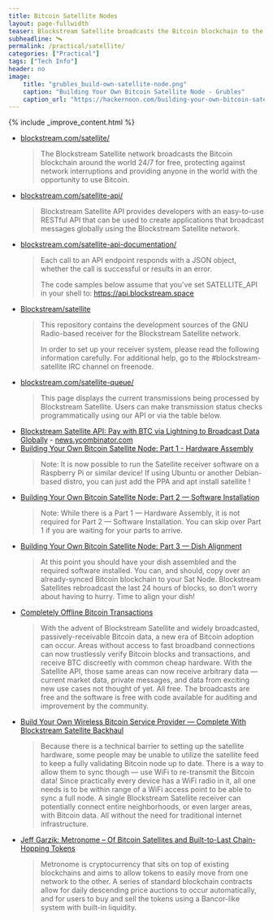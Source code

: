 ```yaml
---
title: Bitcoin Satellite Nodes
layout: page-fullwidth
teaser: Blockstream Satellite broadcasts the Bitcoin blockchain to the entire planet via satellite, reducing Bitcoin’s dependency on internet access. Everyone in the world now has an opportunity to use Bitcoin.
subheadline: 🛰️
permalink: /practical/satellite/
categories: ["Practical"]
tags: ["Tech Info"]
header: no
image: 
    title: "grubles_build-own-satellite-node.png"
    caption: "Building Your Own Bitcoin Satellite Node - Grubles"
    caption_url: "https://hackernoon.com/building-your-own-bitcoin-satellite-node-6061d3c93e7"
---
```



{% include _improve_content.html %}

* [blockstream.com/satellite/](https://blockstream.com/satellite/)
  > The Blockstream Satellite network broadcasts the Bitcoin blockchain around the world 24/7 for free, protecting against network interruptions and providing anyone in the world with the opportunity to use Bitcoin.
* [blockstream.com/satellite-api/](https://blockstream.com/satellite-api/)
  > Blockstream Satellite API provides developers with an easy-to-use RESTful API that can be used to create applications that broadcast messages globally using the Blockstream Satellite network.
* [blockstream.com/satellite-api-documentation/](https://blockstream.com/satellite-api-documentation/)
  > Each call to an API endpoint responds with a JSON object, whether the call is successful or results in an error.
  > 
  > The code samples below assume that you've set SATELLITE_API in your shell to: https://api.blockstream.space
* [Blockstream/satellite](https://github.com/Blockstream/satellite)
  > This repository contains the development sources of the GNU Radio-based receiver for the Blockstream Satellite network.
  > 
  > In order to set up your receiver system, please read the following information carefully. For additional help, go to the #blockstream-satellite IRC channel on freenode.
* [blockstream.com/satellite-queue/](https://blockstream.com/satellite-queue/)
  > This page displays the current transmissions being processed by Blockstream Satellite. Users can make transmission status checks programmatically using our API or via the table below.
* [Blockstream Satellite API: Pay with BTC via Lightning to Broadcast Data Globally](https://blockstream.com/2019/01/16/en-satellite_api_beta_live/) - [news.ycombinator.com](https://news.ycombinator.com/item?id=18925136)
* [Building Your Own Bitcoin Satellite Node: Part 1 - Hardware Assembly](https://medium.com/blockstream/building-your-own-bitcoin-satellite-node-6061d3c93e7)
  > Note: It is now possible to run the Satellite receiver software on a Raspberry Pi or similar device! If using Ubuntu or another Debian-based distro, you can just add the PPA and apt install satellite !
* [Building Your Own Bitcoin Satellite Node: Part 2 — Software Installation](https://medium.com/blockstream/building-your-own-bitcoin-satellite-node-part-2-software-installation-a94a0b85d089)
  > Note: While there is a Part 1 — Hardware Assembly, it is not required for Part 2 — Software Installation. You can skip over Part 1 if you are waiting for your parts to arrive.
* [Building Your Own Bitcoin Satellite Node: Part 3 — Dish Alignment](https://medium.com/blockstream/building-your-own-bitcoin-satellite-node-part-3-dish-alignment-1306b4c21326)
  > At this point you should have your dish assembled and the required software installed. You can, and should, copy over an already-synced Bitcoin blockchain to your Sat Node. Blockstream Satellites rebroadcast the last 24 hours of blocks, so don’t worry about having to hurry. Time to align your dish!
* [Completely Offline Bitcoin Transactions](https://medium.com/hackernoon/completely-offline-bitcoin-transactions-4e58324637bd)
  > With the advent of Blockstream Satellite and widely broadcasted, passively-receivable Bitcoin data, a new era of Bitcoin adoption can occur. Areas without access to fast broadband connections can now trustlessly verify Bitcoin blocks and transactions, and receive BTC discreetly with common cheap hardware. With the Satellite API, those same areas can now receive arbitrary data — current market data, private messages, and data from exciting new use cases not thought of yet. All free. The broadcasts are free and the software is free with code available for auditing and improvement by the community.
* [Build Your Own Wireless Bitcoin Service Provider — Complete With Blockstream Satellite Backhaul](https://medium.com/blockstream/build-your-own-wireless-bitcoin-service-provider-complete-with-blockstream-satellite-backhaul-165469036658)
  > Because there is a technical barrier to setting up the satellite hardware, some people may be unable to utilize the satellite feed to keep a fully validating Bitcoin node up to date. There is a way to allow them to sync though — use WiFi to re-transmit the Bitcoin data! Since practically every device has a WiFi radio in it, all one needs is to be within range of a WiFi access point to be able to sync a full node. A single Blockstream Satellite receiver can potentially connect entire neighborhoods, or even larger areas, with Bitcoin data. All without the need for traditional internet infrastructure.
* [Jeff Garzik: Metronome – Of Bitcoin Satellites and Built-to-Last Chain-Hopping Tokens](https://podcasts.apple.com/us/podcast/epicenter-learn-about-blockchain-ethereum-bitcoin-distributed/id792338939?i=1000437367000)
  > Metronome is cryptocurrency that sits on top of existing blockchains and aims to allow tokens to easily move from one network to the other. A series of standard blockchain contracts allow for daily descending price auctions to occur automatically, and for users to buy and sell the tokens using a Bancor-like system with built-in liquidity.


